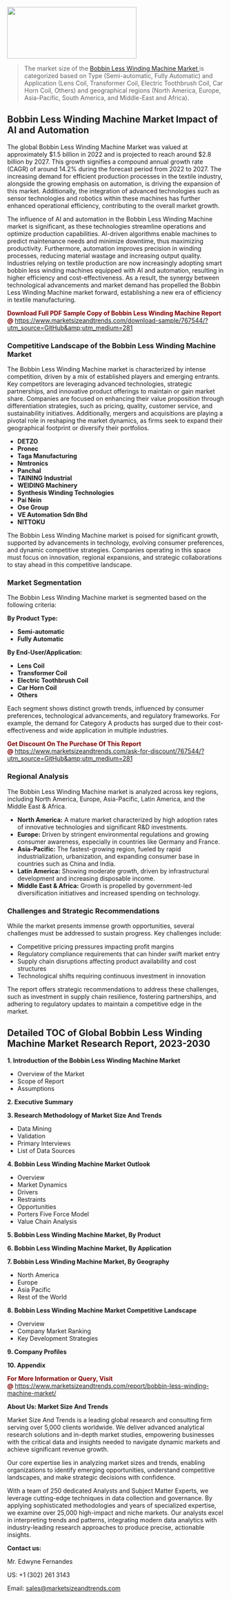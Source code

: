 <img src="https://100x100musica.es/wp-content/uploads/2024/12/Verified-Market-Reports-4-300x120.jpg" alt="" width="300" height="120" class="alignnone size-medium wp-image-100382" /><blockquote><p>The market size of the <a href="https://www.marketsizeandtrends.com/download-sample/767544/?utm_source=GitHub&amp;utm_medium=281" target="_blank">Bobbin Less Winding Machine Market </a>is categorized based on Type (Semi-automatic, Fully Automatic) and Application (Lens Coil, Transformer Coil, Electric Toothbrush Coil, Car Horn Coil, Others) and geographical regions (North America, Europe, Asia-Pacific, South America, and Middle-East and Africa).</p></blockquote><p><h2>Bobbin Less Winding Machine Market Impact of AI and Automation</h2><p>The global Bobbin Less Winding Machine Market was valued at approximately $1.5 billion in 2022 and is projected to reach around $2.8 billion by 2027. This growth signifies a compound annual growth rate (CAGR) of around 14.2% during the forecast period from 2022 to 2027. The increasing demand for efficient production processes in the textile industry, alongside the growing emphasis on automation, is driving the expansion of this market. Additionally, the integration of advanced technologies such as sensor technologies and robotics within these machines has further enhanced operational efficiency, contributing to the overall market growth.</p><p>The influence of AI and automation in the Bobbin Less Winding Machine market is significant, as these technologies streamline operations and optimize production capabilities. AI-driven algorithms enable machines to predict maintenance needs and minimize downtime, thus maximizing productivity. Furthermore, automation improves precision in winding processes, reducing material wastage and increasing output quality. Industries relying on textile production are now increasingly adopting smart bobbin less winding machines equipped with AI and automation, resulting in higher efficiency and cost-effectiveness. As a result, the synergy between technological advancements and market demand has propelled the Bobbin Less Winding Machine market forward, establishing a new era of efficiency in textile manufacturing.</p></p><p><strong><span style="color: #800000;">Download Full PDF Sample Copy of Bobbin Less Winding Machine Report @</span>&nbsp;</strong><a href="https://www.marketsizeandtrends.com/download-sample/767544/?utm_source=GitHub&amp;utm_medium=281">https://www.marketsizeandtrends.com/download-sample/767544/?utm_source=GitHub&amp;utm_medium=281</a></p><h3>Competitive Landscape of the Bobbin Less Winding Machine Market</h3><p>The Bobbin Less Winding Machine market is characterized by intense competition, driven by a mix of established players and emerging entrants. Key competitors are leveraging advanced technologies, strategic partnerships, and innovative product offerings to maintain or gain market share. Companies are focused on enhancing their value proposition through differentiation strategies, such as pricing, quality, customer service, and sustainability initiatives. Additionally, mergers and acquisitions are playing a pivotal role in reshaping the market dynamics, as firms seek to expand their geographical footprint or diversify their portfolios.</p><p><strong><p><ul><li>DETZO </li><li> Pronec </li><li> Taga Manufacturing </li><li> Nmtronics </li><li> Panchal </li><li> TAINING Industrial </li><li> WEIDING Machinery </li><li> Synthesis Winding Technologies </li><li> Pai Nein </li><li> Ose Group </li><li> VE Automation Sdn Bhd </li><li> NITTOKU</p></li></ul></p></strong></p><p>The Bobbin Less Winding Machine market is poised for significant growth, supported by advancements in technology, evolving consumer preferences, and dynamic competitive strategies. Companies operating in this space must focus on innovation, regional expansions, and strategic collaborations to stay ahead in this competitive landscape.</p><h3>Market Segmentation</h3><p>The Bobbin Less Winding Machine market is segmented based on the following criteria:</p><p><strong>By Product Type:</strong></p><p><strong><p><ul><li>Semi-automatic </li><li> Fully Automatic</p></li></ul></p></strong></p><p><strong>By End-User/Application:</strong></p><p><strong><p><ul><li>Lens Coil </li><li> Transformer Coil </li><li> Electric Toothbrush Coil </li><li> Car Horn Coil </li><li> Others</p></li></ul></p></strong></p><p>Each segment shows distinct growth trends, influenced by consumer preferences, technological advancements, and regulatory frameworks. For example, the demand for Category A products has surged due to their cost-effectiveness and wide application in multiple industries.</p><p><strong><span style="color: #800000;">Get Discount On The Purchase Of This Report @&nbsp;</span></strong><a href="https://www.marketsizeandtrends.com/ask-for-discount/767544/?utm_source=GitHub&amp;utm_medium=281">https://www.marketsizeandtrends.com/ask-for-discount/767544/?utm_source=GitHub&amp;utm_medium=281</a></p><h3>Regional Analysis</h3><p>The Bobbin Less Winding Machine market is analyzed across key regions, including North America, Europe, Asia-Pacific, Latin America, and the Middle East &amp; Africa.</p><ul><li><strong>North America:</strong> A mature market characterized by high adoption rates of innovative technologies and significant R&amp;D investments.</li><li><strong>Europe:</strong> Driven by stringent environmental regulations and growing consumer awareness, especially in countries like Germany and France.</li><li><strong>Asia-Pacific:</strong> The fastest-growing region, fueled by rapid industrialization, urbanization, and expanding consumer base in countries such as China and India.</li><li><strong>Latin America:</strong> Showing moderate growth, driven by infrastructural development and increasing disposable income.</li><li><strong>Middle East &amp; Africa:</strong> Growth is propelled by government-led diversification initiatives and increased spending on technology.</li></ul><h3>Challenges and Strategic Recommendations</h3><p>While the market presents immense growth opportunities, several challenges must be addressed to sustain progress. Key challenges include:</p><ul><li>Competitive pricing pressures impacting profit margins</li><li>Regulatory compliance requirements that can hinder swift market entry</li><li>Supply chain disruptions affecting product availability and cost structures</li><li>Technological shifts requiring continuous investment in innovation</li></ul><p>The report offers strategic recommendations to address these challenges, such as investment in supply chain resilience, fostering partnerships, and adhering to regulatory updates to maintain a competitive edge in the market.</p><h2>Detailed TOC of Global Bobbin Less Winding Machine Market Research Report, 2023-2030</h2><p><strong>1. Introduction of the Bobbin Less Winding Machine Market</strong></p><ul><li>Overview of the Market</li><li>Scope of Report</li><li>Assumptions&nbsp;</li></ul><p><strong>2. Executive Summary</strong></p><p><strong>3. Research Methodology of <strong>Market Size And Trends</strong></strong></p><ul><li>Data Mining</li><li>Validation</li><li>Primary Interviews</li><li>List of Data Sources&nbsp;</li></ul><p><strong>4. Bobbin Less Winding Machine Market Outlook</strong></p><ul><li>Overview</li><li>Market Dynamics</li><li>Drivers</li><li>Restraints</li><li>Opportunities</li><li>Porters Five Force Model</li><li>Value Chain Analysis&nbsp;</li></ul><p><strong>5. Bobbin Less Winding Machine Market, By Product</strong></p><p><strong>6. Bobbin Less Winding Machine Market, By Application</strong></p><p><strong>7. Bobbin Less Winding Machine Market, By Geography</strong></p><ul><li>North America</li><li>Europe</li><li>Asia Pacific</li><li>Rest of the World&nbsp;</li></ul><p><strong>8. Bobbin Less Winding Machine Market Competitive Landscape</strong></p><ul><li>Overview</li><li>Company Market Ranking</li><li>Key Development Strategies&nbsp;</li></ul><p><strong>9. Company Profiles</strong></p><p><strong>10. Appendix</strong></p><p><strong><span style="color: #800000;">For More Information or Query, Visit @&nbsp;</span></strong><a href="https://www.marketsizeandtrends.com/report/bobbin-less-winding-machine-market/">https://www.marketsizeandtrends.com/report/bobbin-less-winding-machine-market/</a></p><p></p><p><strong>About Us:&nbsp;Market Size And Trends</strong></p><p>Market Size And Trends&nbsp;is a leading global research and consulting firm serving over 5,000 clients worldwide. We deliver advanced analytical research solutions and in-depth market studies, empowering businesses with the critical data and insights needed to navigate dynamic markets and achieve significant revenue growth.</p><p>Our core expertise lies in analyzing market sizes and trends, enabling organizations to identify emerging opportunities, understand competitive landscapes, and make strategic decisions with confidence.</p><p>With a team of 250 dedicated Analysts and Subject Matter Experts, we leverage cutting-edge techniques in data collection and governance. By applying sophisticated methodologies and years of specialized expertise, we examine over 25,000 high-impact and niche markets. Our analysts excel in interpreting trends and patterns, integrating modern data analytics with industry-leading research approaches to produce precise, actionable insights.</p><p><strong>Contact us:</strong></p><p>Mr. Edwyne Fernandes</p><p>US: +1 (302) 261 3143</p><p>Email: <a href="mailto:sales@marketsizeandtrends.com">sales@marketsizeandtrends.com</a>&nbsp;</p>
